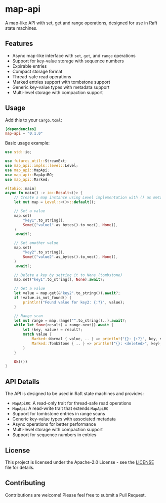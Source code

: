 # map-api

A map-like API with set, get and range operations, designed for use in Raft state machines.

## Features

- Async map-like interface with `set`, `get`, and `range` operations
- Support for key-value storage with sequence numbers
- Expirable entries
- Compact storage format
- Thread-safe read operations
- Marked entries support with tombstone support
- Generic key-value types with metadata support
- Multi-level storage with compaction support

## Usage

Add this to your `Cargo.toml`:

```toml
[dependencies]
map-api = "0.1.0"
```

Basic usage example:

```rust
use std::io;

use futures_util::StreamExt;
use map_api::impls::level::Level;
use map_api::MapApi;
use map_api::MapApiRO;
use map_api::Marked;

#[tokio::main]
async fn main() -> io::Result<()> {
    // Create a map instance using Level implementation with () as metadata type
    let mut map = Level::<()>::default();

    // Set a value
    map.set(
        "key1".to_string(),
        Some(("value1".as_bytes().to_vec(), None)),
    )
    .await?;

    // Set another value
    map.set(
        "key2".to_string(),
        Some(("value2".as_bytes().to_vec(), None)),
    )
    .await?;

    // Delete a key by setting it to None (tombstone)
    map.set("key1".to_string(), None).await?;

    // Get a value
    let value = map.get(&"key2".to_string()).await?;
    if !value.is_not_found() {
        println!("Found value for key2: {:?}", value);
    }

    // Range scan
    let mut range = map.range("".to_string()..).await?;
    while let Some(result) = range.next().await {
        let (key, value) = result?;
        match value {
            Marked::Normal { value, .. } => println!("{}: {:?}", key, value),
            Marked::TombStone { .. } => println!("{}: <deleted>", key),
        }
    }

    Ok(())
}
```

## API Details

The API is designed to be used in Raft state machines and provides:

- `MapApiRO`: A read-only trait for thread-safe read operations
- `MapApi`: A read-write trait that extends `MapApiRO`
- Support for tombstone entries in range scans
- Generic key-value types with associated metadata
- Async operations for better performance
- Multi-level storage with compaction support
- Support for sequence numbers in entries

## License

This project is licensed under the Apache-2.0 License - see the [LICENSE](LICENSE) file for details.

## Contributing

Contributions are welcome! Please feel free to submit a Pull Request.


